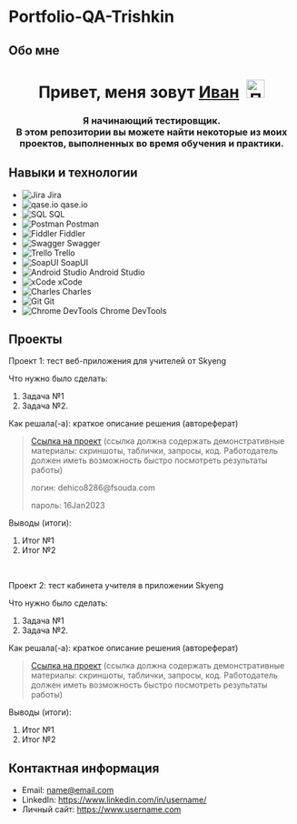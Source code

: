 # Portfolio-QA-Trishkin


## Обо мне 
<h1 align="center">Привет, меня зовут <a href="https://github.com/IvanTrishkin" target="_blank">Иван</a><span>&nbsp;&nbsp;<img src="https://github.com/blackcater/blackcater/raw/main/images/Hi.gif" alt="Привет" width="32" height="32"></span></h1>
<h3 align="center">Я начинающий тестировщик.<br>В этом репозитории вы можете найти некоторые из моих проектов, выполненных во время обучения и практики.</h3>


## Навыки и технологии
- ![Jira](https://img.icons8.com/color/48/000000/jira.png) Jira
- ![qase.io](https://img.icons8.com/color/48/000000/api-settings.png) qase.io
- ![SQL](https://img.icons8.com/color/48/000000/database-restore.png) SQL
- ![Postman](https://img.icons8.com/color/48/000000/api-testing.png) Postman
- ![Fiddler](https://img.icons8.com/color/48/000000/network-proxy.png) Fiddler
- ![Swagger](https://img.icons8.com/color/48/000000/swagger.png) Swagger
- ![Trello](https://img.icons8.com/color/48/000000/trello.png) Trello
- ![SoapUI](https://img.icons8.com/color/48/000000/soapui.png) SoapUI
- ![Android Studio](https://img.icons8.com/color/48/000000/android-studio.png) Android Studio
- ![xCode](https://img.icons8.com/color/48/000000/xcode.png) xCode
- ![Charles](https://img.icons8.com/color/48/000000/charles-proxy.png) Charles
- ![Git](https://img.icons8.com/color/48/000000/git.png) Git
- ![Chrome DevTools](https://img.icons8.com/color/48/000000/chrome.png) Chrome DevTools







## Проекты

<p> Проект 1: тест веб-приложения для учителей от Skyeng</p>
<p>Что нужно было сделать:<p>
<ol>
  <li>Задача №1</li>
  <li>Задача №2.</li>
</ol>

<p>Как решала(-а): краткое описание решения (автореферат)<p>

> <a href="https://testqa35.atlassian.net/wiki/spaces/MP/pages/33272/EX1+1">Ссылка на проект</a>
  (ссылка должна содержать демонстративные материалы: скриншоты, таблички, запросы, код. Работодатель должен иметь возможность быстро посмотреть результаты работы)
> <p> логин: dehico8286@fsouda.com </p>
> <p> пароль: 16Jan2023 </p>
 
 <p>Выводы (итоги):<p>
<ol>
  <li>Итог №1</li>
  <li>Итог №2</li>
</ol>


<br> 

<p> Проект 2: тест кабинета учителя в приложении Skyeng</p>
<p>Что нужно было сделать:<p>
<ol>
  <li>Задача №1</li>
  <li>Задача №2.</li>
</ol>

<p>Как решала(-а): краткое описание решения (автореферат)<p>

>  <a href="https://fogen.notion.site/fogen/1-2-Web-REST-API-Postman-5f1700d11e1840b2a4e244b38cb0190f">Ссылка на проект</a>
  (ссылка должна содержать демонстративные материалы: скриншоты, таблички, запросы, код. Работодатель должен иметь возможность быстро посмотреть результаты работы)
 
 <p>Выводы (итоги):<p>
<ol>
  <li>Итог №1</li>
  <li>Итог №2</li>
</ol>



## Контактная информация
- Email: name@email.com
- LinkedIn: https://www.linkedin.com/in/username/
- Личный сайт: https://www.username.com
